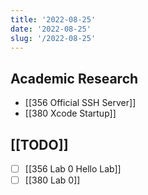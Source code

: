 ```yaml
---
title: '2022-08-25'
date: '2022-08-25'
slug: '/2022-08-25'
---
```


## Academic Research

- [[356 Official SSH Server]]
- [[380 Xcode Startup]]

## [[TODO]]

- [ ] [[356 Lab 0 Hello Lab]]
- [ ] [[380 Lab 0]]
